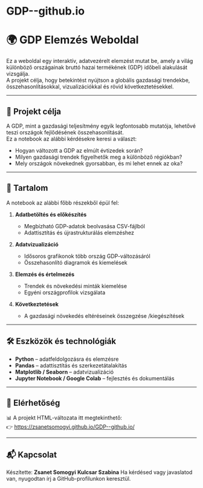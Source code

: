 # GDP--github.io

# 🌍 GDP Elemzés Weboldal

Ez a weboldal egy interaktív, adatvezérelt elemzést mutat be, amely a világ különböző országainak bruttó hazai termékének (GDP) időbeli alakulását vizsgálja.  
A projekt célja, hogy betekintést nyújtson a globális gazdasági trendekbe, összehasonlításokkal, vizualizációkkal és rövid következtetésekkel.

---

## 🎯 Projekt célja

A GDP, mint a gazdasági teljesítmény egyik legfontosabb mutatója, lehetővé teszi országok fejlődésének összehasonlítását.  
Ez a notebook az alábbi kérdésekre keresi a választ:

- Hogyan változott a GDP az elmúlt évtizedek során?
- Milyen gazdasági trendek figyelhetők meg a különböző régiókban?
- Mely országok növekednek gyorsabban, és mi lehet ennek az oka?

---

## 📁 Tartalom

A notebook az alábbi főbb részekből épül fel:

1. **Adatbetöltés és előkészítés**  
   - Megbízható GDP-adatok beolvasása CSV-fájlból
   - Adattisztítás és újrastrukturálás elemzéshez

2. **Adatvizualizáció**  
   - Idősoros grafikonok több ország GDP-változásáról
   - Összehasonlító diagramok és kiemelések

3. **Elemzés és értelmezés**  
   - Trendek és növekedési minták kiemelése
   - Egyéni országprofilok vizsgálata

4. **Következtetések**  
   - A gazdasági növekedés eltéréseinek összegzése
     /kiegészítések

---

## 🛠️ Eszközök és technológiák

- **Python** – adatfeldolgozásra és elemzésre
- **Pandas** – adattisztítás és szerkezetátalakítás
- **Matplotlib / Seaborn** – adatvizualizáció
- **Jupyter Notebook / Google Colab** – fejlesztés és dokumentálás

---

## 🔗 Elérhetőség

📊 A projekt HTML-változata itt megtekinthető:  
👉 https://zsanetsomogyi.github.io/GDP--github.io/

---

## 📬 Kapcsolat

Készítette: **Zsanet Somogyi**  **Kulcsar Szabina**
Ha kérdésed vagy javaslatod van, nyugodtan írj a GitHub-profilunkon keresztül.

